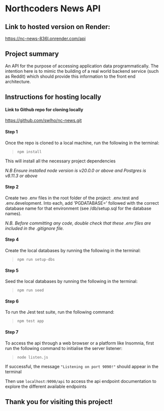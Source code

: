 # Northcoders News API

## Link to hosted version on Render:
https://nc-news-836l.onrender.com/api

## Project summary
An API for the purpose of accessing application data programmatically. The intention here is to mimic the building of a real world backend service (such as Reddit) which should provide this information to the front end architecture.

## Instructions for hosting locally

#### Link to Github repo for cloning locally
https://github.com/swlho/nc-news.git


#### Step 1
Once the repo is cloned to a local machine, run the following in the terminal:
>`npm install`

This will install all the necessary project dependencies

*N.B Ensure installed node version is v20.0.0 or above and Postgres is v8.11.3 or above*

#### Step 2
Create two .env files in the root folder of the project: .env.test and .env.development. Into each, add 'PGDATABASE=' followed with the correct database name for that environment (see /db/setup.sql for the database names).

*N.B. Before committing any code, double check that these .env files are included in the .gitignore file.*

#### Step 4
Create the local databases by running the following in the terminal:
>`npm run setup-dbs`

#### Step 5
Seed the local databases by running the following in the terminal:
>`npm run seed`

#### Step 6
To run the Jest test suite, run the following command:
>`npm test app`

#### Step 7
To access the api through a web browser or a platform like Insomnia, first run the following command to initialise the server listener:
>`node listen.js`

If successful, the message `"Listening on port 9090!"` should appear in the terminal

Then use `localhost:9090/api` to access the api endpoint documentation to explore the different available endpoints

## Thank you for visiting this project!